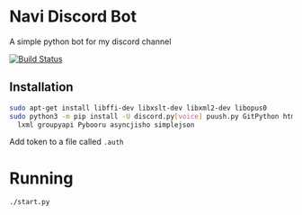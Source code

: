 # Navi Discord Bot
A simple python bot for my discord channel

[![Build Status](https://travis-ci.org/andy29485/navi-discord-bot.svg?branch=master)](https://travis-ci.org/andy29485/navi-discord-bot)

## Installation
```sh
sudo apt-get install libffi-dev libxslt-dev libxml2-dev libopus0
sudo python3 -m pip install -U discord.py[voice] puush.py GitPython html2text \
  lxml groupyapi Pybooru asyncjisho simplejson
```
Add token to a file called `.auth`

# Running
```
./start.py
```
